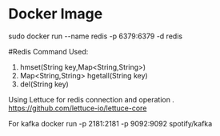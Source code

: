 # Docker Image 
sudo docker run --name redis -p 6379:6379 -d redis

#Redis Command Used:

1) hmset(String key,Map<String,String>)
2) Map<String,String> hgetall(String key)
3) del(String key)

Using Lettuce for redis connection and operation .
https://github.com/lettuce-io/lettuce-core


For kafka 
docker run -p 2181:2181 -p 9092:9092 spotify/kafka
